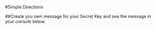 #Simple Directions

##Create you own message for your Secret Key and see the message in your console below.